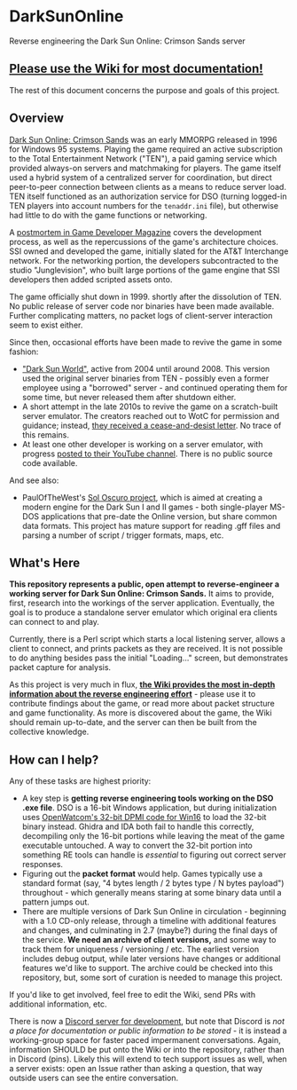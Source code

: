 # DarkSunOnline
Reverse engineering the Dark Sun Online: Crimson Sands server

## [Please use the Wiki for most documentation!](https://github.com/greg-kennedy/DarkSunOnline/wiki)
The rest of this document concerns the purpose and goals of this project.

## Overview
[Dark Sun Online: Crimson Sands](https://en.wikipedia.org/wiki/Dark_Sun_Online:_Crimson_Sands) was an early MMORPG released in 1996 for Windows 95 systems. Playing the game required an active subscription to the Total Entertainment Network ("TEN"), a paid gaming service which provided always-on servers and matchmaking for players. The game itself used a hybrid system of a centralized server for coordination, but direct peer-to-peer connection between clients as a means to reduce server load. TEN itself functioned as an authorization service for DSO (turning logged-in TEN players into account numbers for the `tenaddr.ini` file), but otherwise had little to do with the game functions or networking.

A [postmortem in Game Developer Magazine](https://www.gamedeveloper.com/design/postmortem-ssi-s-i-dark-sun-online-crimson-sands-i-) covers the development process, as well as the repercussions of the game's architecture choices. SSI owned and developed the game, initially slated for the AT&T Interchange network. For the networking portion, the developers subcontracted to the studio "Junglevision", who built large portions of the game engine that SSI developers then added scripted assets onto.

The game officially shut down in 1999. shortly after the dissolution of TEN. No public release of server code nor binaries have been made available. Further complicating matters, no packet logs of client-server interaction seem to exist either.

Since then, occasional efforts have been made to revive the game in some fashion:
* ["Dark Sun World"](https://web.archive.org/web/20090228014403/http://darksunworld.com:80/), active from 2004 until around 2008. This version used the original server binaries from TEN - possibly even a former employee using a "borrowed" server - and continued operating them for some time, but never released them after shutdown either.
* A short attempt in the late 2010s to revive the game on a scratch-built server emulator. The creators reached out to WotC for permission and guidance; instead, [they received a cease-and-desist letter](https://www.reddit.com/r/DarkSun/comments/8sgr8f/comment/e1yuan0/). No trace of this remains.
* At least one other developer is working on a server emulator, with progress [posted to their YouTube channel](https://www.youtube.com/channel/UC_VNdihpbfm7agJ9XnAbgqw). There is no public source code available.

And see also:
* PaulOfTheWest's [Sol Oscuro project](https://gitea.com/paulofthewest/soloscuro), which is aimed at creating a modern engine for the Dark Sun I and II games - both single-player MS-DOS applications that pre-date the Online version, but share common data formats. This project has mature support for reading .gff files and parsing a number of script / trigger formats, maps, etc.

## What's Here
**This repository represents a public, open attempt to reverse-engineer a working server for Dark Sun Online: Crimson Sands.** It aims to provide, first, research into the workings of the server application. Eventually, the goal is to produce a standalone server emulator which original era clients can connect to and play.

Currently, there is a Perl script which starts a local listening server, allows a client to connect, and prints packets as they are received. It is not possible to do anything besides pass the initial "Loading..." screen, but demonstrates packet capture for analysis.

As this project is very much in flux, **[the Wiki provides the most in-depth information about the reverse engineering effort](https://github.com/greg-kennedy/DarkSunOnline/wiki)** - please use it to contribute findings about the game, or read more about packet structure and game functionality. As more is discovered about the game, the Wiki should remain up-to-date, and the server can then be built from the collective knowledge.

## How can I help?
Any of these tasks are highest priority:

* A key step is **getting reverse engineering tools working on the DSO .exe file**. DSO is a 16-bit Windows application, but during initialization uses [OpenWatcom's 32-bit DPMI code for Win16](https://github.com/open-watcom/owp4v1copy/blob/master/bld/win386/c/wininit.c) to load the 32-bit binary instead. Ghidra and IDA both fail to handle this correctly, decompiling only the 16-bit portions while leaving the meat of the game executable untouched. A way to convert the 32-bit portion into something RE tools can handle is _essential_ to figuring out correct server responses.
* Figuring out the **packet format** would help. Games typically use a standard format (say, "4 bytes length / 2 bytes type / N bytes payload") throughout - which generally means staring at some binary data until a pattern jumps out.
* There are multiple versions of Dark Sun Online in circulation - beginning with a 1.0 CD-only release, through a timeline with additional features and changes, and culminating in 2.7 (maybe?) during the final days of the service. **We need an archive of client versions,** and some way to track them for uniqueness / versioning / etc. The earliest version includes debug output, while later versions have changes or additional features we'd like to support. The archive could be checked into this repository, but, some sort of curation is needed to manage this project.

If you'd like to get involved, feel free to edit the Wiki, send PRs with additional information, etc.

There is now a [Discord server for development](https://discord.gg/QPfq6t73zY), but note that Discord is _not a place for documentation or public information to be stored_ - it is instead a working-group space for faster paced impermanent conversations. Again, information SHOULD be put onto the Wiki or into the repository, rather than in Discord (pins). Likely this will extend to tech support issues as well, when a server exists: open an Issue rather than asking a question, that way outside users can see the entire conversation.
